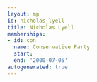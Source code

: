 ```yaml
---
layout: mp
id: nicholas_lyell
title: Nicholas Lyell
memberships:
- id: con
  name: Conservative Party
  start: 
  end: '2000-07-05'
autogenerated: true
---
```

